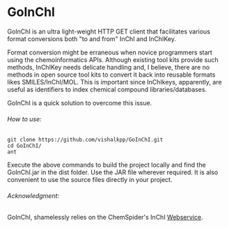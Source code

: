 GoInChI
=======

GoInChI is an ultra light-weight HTTP GET client that facilitates various format conversions both "to and from" InChI and InChIKey. 

Format conversion might be erraneous when novice programmers start using the chemoinformatics APIs. Although existing tool kits provide such methods, InChIKey needs delicate handling and, I believe, there are no methods in open source tool kits to convert it back into reusable formats likes SMILES/InChI/MOL. This is important since InChIkeys, apparently, are useful as identifiers to index chemical compound libraries/databases.

GoInChI is a quick solution to overcome this issue.

###### How to use:

    git clone https://github.com/vishalkpp/GoInChI.git
    cd GoInChI/
    ant
  
Execute the above commands to build the project locally and find the GoInChI.jar in the dist folder. Use the JAR file wherever required. It is also convenient to use the source files directly in your project.

###### Acknowledgment:

GoInChI, shamelessly relies on the ChemSpider's InChI [Webservice](https://www.chemspider.com/InChI.asmx).
